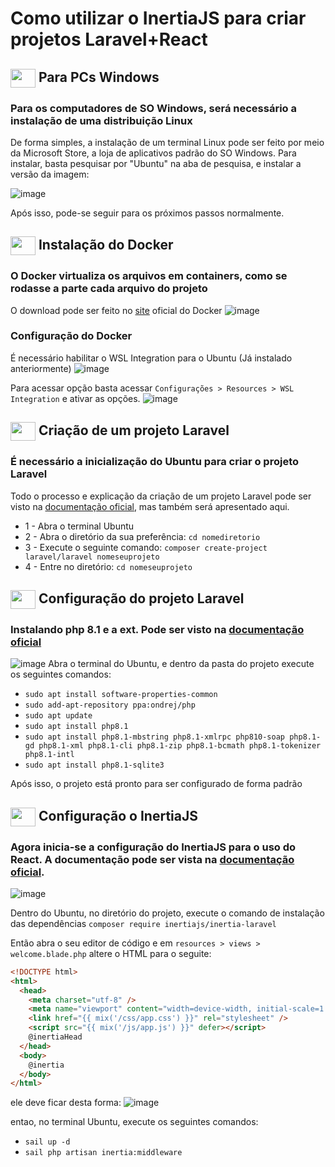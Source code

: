 # Como utilizar o InertiaJS para criar projetos Laravel+React

## <img align="center" height="30" width="40" src="https://cdn.jsdelivr.net/gh/devicons/devicon/icons/windows8/windows8-original.svg"> Para PCs Windows
### Para os computadores de SO Windows, será necessário a instalação de uma distribuição Linux
De forma simples, a instalação de um terminal Linux pode ser feito por meio da Microsoft Store, a loja de aplicativos padrão do SO Windows. Para instalar, basta pesquisar por "Ubuntu" na aba de pesquisa, e instalar a versão da imagem:

![image](https://user-images.githubusercontent.com/90472705/205295249-a4514154-4e06-4f91-9266-b6269d462166.png)

Após isso, pode-se seguir para os próximos passos normalmente.

## <img align="center" height="30" width="40" src="https://cdn.jsdelivr.net/gh/devicons/devicon/icons/docker/docker-original.svg"> Instalação do Docker
### O Docker virtualiza os arquivos em containers, como se rodasse a parte cada arquivo do projeto
O download pode ser feito no [site](https://www.docker.com/products/docker-desktop/) oficial do Docker
![image](https://user-images.githubusercontent.com/90472705/205301743-ab3f1965-a6f3-4150-b834-36afe477e2fa.png)

### Configuração do Docker
É necessário habilitar o WSL Integration para o Ubuntu (Já instalado anteriormente)
![image](https://user-images.githubusercontent.com/90472705/205302187-c9796598-e494-4a28-b5ff-2217fc3f0ed9.png)

Para acessar opção basta acessar ``Configurações > Resources > WSL Integration`` e ativar as opções.
![image](https://user-images.githubusercontent.com/90472705/205303414-1606572c-6870-407e-bdd8-d509b54733a0.png)

## <img align="center" height="30" width="40" src="https://cdn.jsdelivr.net/gh/devicons/devicon/icons/laravel/laravel-plain.svg"> Criação de um projeto Laravel
### É necessário a inicialização do Ubuntu para criar o projeto Laravel
Todo o processo e explicação da criação de um projeto Laravel pode ser visto na [documentação oficial](https://laravel.com/docs/9.x/installation), mas também será apresentado aqui.

- 1 - Abra o terminal Ubuntu
- 2 - Abra o diretório da sua preferência: ``cd nomediretorio``
- 3 - Execute o seguinte comando: ``composer create-project laravel/laravel nomeseuprojeto`` 
- 4 - Entre no diretório: ``cd nomeseuprojeto``

## <img align="center" height="30" width="40" src="https://cdn.jsdelivr.net/gh/devicons/devicon/icons/php/php-plain.svg"> Configuração do projeto Laravel
### Instalando php 8.1 e a ext. Pode ser visto na [documentação oficial](https://whimsical.com/iniciar-novo-projeto-com-laravel-e-react-8ot7mgpn6YVubrt6tuU9UJ)
![image](https://user-images.githubusercontent.com/90472705/205307898-b5b0edf5-0438-403a-9ab7-eb006c756e41.png)
Abra o terminal do Ubuntu, e dentro da pasta do projeto execute os seguintes comandos:
- ``sudo apt install software-properties-common``
- ``sudo add-apt-repository ppa:ondrej/php``
- ``sudo apt update``
- ``sudo apt install php8.1``
- ``sudo apt install php8.1-mbstring php8.1-xmlrpc php810-soap php8.1-gd php8.1-xml php8.1-cli php8.1-zip php8.1-bcmath php8.1-tokenizer php8.1-intl``
- ``sudo apt install php8.1-sqlite3`` 

Após isso, o projeto está pronto para ser configurado de forma padrão

## <img align="center" height="30" width="40" src="https://cdn.jsdelivr.net/gh/devicons/devicon/icons/react/react-original.svg"> Configuração o InertiaJS
### Agora inicia-se a configuração do InertiaJS para o uso do React. A documentação pode ser vista na [documentação oficial](https://inertiajs.com/server-side-setup).
![image](https://user-images.githubusercontent.com/90472705/205308969-50764d98-1821-403d-ac15-95f14f00bb73.png)

Dentro do Ubuntu, no diretório do projeto, execute o comando de instalação das dependências
``composer require inertiajs/inertia-laravel``

Então abra o seu editor de código e em ```resources > views > welcome.blade.php``` altere o HTML para o seguite:

```html
<!DOCTYPE html>
<html>
  <head>
    <meta charset="utf-8" />
    <meta name="viewport" content="width=device-width, initial-scale=1.0, maximum-scale=1.0" />
    <link href="{{ mix('/css/app.css') }}" rel="stylesheet" />
    <script src="{{ mix('/js/app.js') }}" defer></script>
    @inertiaHead
  </head>
  <body>
    @inertia
  </body>
</html>
```

ele deve ficar desta forma:
![image](https://user-images.githubusercontent.com/90472705/205310395-81ec3dbe-3da5-41e5-8edc-f29fd24b7899.png)

entao, no terminal Ubuntu, execute os seguintes comandos: 
- ```sail up -d```
- ```sail php artisan inertia:middleware```
